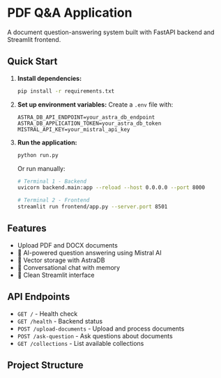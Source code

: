 
# PDF Q&A Application

A document question-answering system built with FastAPI backend and Streamlit frontend.

## Quick Start

1. **Install dependencies:**
   ```bash
   pip install -r requirements.txt
   ```

2. **Set up environment variables:**
   Create a `.env` file with:
   ```
   ASTRA_DB_API_ENDPOINT=your_astra_db_endpoint
   ASTRA_DB_APPLICATION_TOKEN=your_astra_db_token
   MISTRAL_API_KEY=your_mistral_api_key
   ```

3. **Run the application:**
   ```bash
   python run.py
   ```

   Or run manually:
   ```bash
   # Terminal 1 - Backend
   uvicorn backend.main:app --reload --host 0.0.0.0 --port 8000
   
   # Terminal 2 - Frontend  
   streamlit run frontend/app.py --server.port 8501
   ```

## Features

-  Upload PDF and DOCX documents
- 🤖 AI-powered question answering using Mistral AI
- 💾 Vector storage with AstraDB
- 💬 Conversational chat with memory
- 🎨 Clean Streamlit interface

## API Endpoints

- `GET /` - Health check
- `GET /health` - Backend status
- `POST /upload-documents` - Upload and process documents
- `POST /ask-question` - Ask questions about documents
- `GET /collections` - List available collections

## Project Structure

